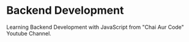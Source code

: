 # Backend Development

Learning Backend Development with JavaScript from "Chai Aur Code" Youtube Channel.
